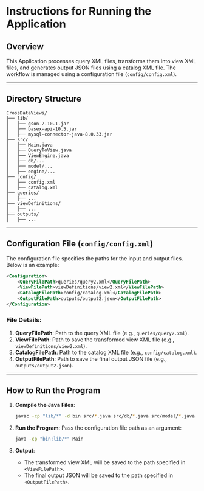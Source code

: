 # Instructions for Running the Application

## Overview
This Application processes query XML files, transforms them into view XML files, and generates output JSON files using a catalog XML file. The workflow is managed using a configuration file (`config/config.xml`).

---

## Directory Structure

```
CrossDataViews/
├── lib/
│   ├── gson-2.10.1.jar
│   ├── basex-api-10.5.jar
│   ├── mysql-connector-java-8.0.33.jar
├── src/
│   ├── Main.java
│   ├── QueryToView.java
│   ├── ViewEngine.java
│   ├── db/...
│   ├── model/...
│   ├── engine/...
├── config/
│   ├── config.xml
│   ├── catalog.xml
├── queries/
│   ├── ...
├── viewDefinitions/
│   ├── ...
├── outputs/
│   ├── ...
```

---

## Configuration File (`config/config.xml`)
The configuration file specifies the paths for the input and output files. Below is an example:

```xml
<Configuration>
    <QueryFilePath>queries/query2.xml</QueryFilePath>
    <ViewFilePath>viewDefinitions/view2.xml</ViewFilePath>
    <CatalogFilePath>config/catalog.xml</CatalogFilePath>
    <OutputFilePath>outputs/output2.json</OutputFilePath>
</Configuration>
```

### File Details:
1. **QueryFilePath**: Path to the query XML file (e.g., `queries/query2.xml`).
2. **ViewFilePath**: Path to save the transformed view XML file (e.g., `viewDefinitions/view2.xml`).
3. **CatalogFilePath**: Path to the catalog XML file (e.g., `config/catalog.xml`).
4. **OutputFilePath**: Path to save the final output JSON file (e.g., `outputs/output2.json`).

---


## How to Run the Program
1. **Compile the Java Files**:
   ```bash
   javac -cp "lib/*" -d bin src/*.java src/db/*.java src/model/*.java src/engine/*.java
   ```

2. **Run the Program**:
   Pass the configuration file path as an argument:
   ```bash
   java -cp "bin:lib/*" Main 
   ```

3. **Output**:
   - The transformed view XML will be saved to the path specified in `<ViewFilePath>`.
   - The final output JSON will be saved to the path specified in `<OutputFilePath>`.

